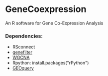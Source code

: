 # GeneCoexpression
An R software for Gene Co-Expression Analysis


### Dependencies:<br/>
* RSconnect<br/>
* [genefilter](https://bioconductor.org/packages/release/bioc/html/genefilter.html)<br/>
* [WGCNA](https://labs.genetics.ucla.edu/horvath/CoexpressionNetwork/Rpackages/WGCNA/)<br/>
* Rpython:
install.packages("rPython")<br/>
* [GEOquery](https://bioconductor.org/packages/release/bioc/html/GEOquery.html)
